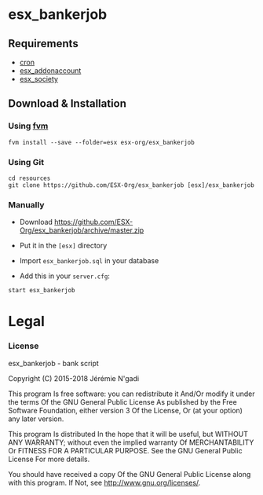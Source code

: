 # esx_bankerjob

## Requirements

- [cron](https://github.com/ESX-Org/cron)
- [esx_addonaccount](https://github.com/ESX-Org/esx_addonaccount)
- [esx_society](https://github.com/ESX-Org/esx_society)

## Download & Installation

### Using [fvm](https://github.com/qlaffont/fvm-installer)
```
fvm install --save --folder=esx esx-org/esx_bankerjob
```

### Using Git
```
cd resources
git clone https://github.com/ESX-Org/esx_bankerjob [esx]/esx_bankerjob
```

### Manually
- Download https://github.com/ESX-Org/esx_bankerjob/archive/master.zip
- Put it in the `[esx]` directory

- Import `esx_bankerjob.sql` in your database
- Add this in your `server.cfg`:

```
start esx_bankerjob
```

# Legal
### License
esx_bankerjob - bank script

Copyright (C) 2015-2018 Jérémie N'gadi

This program Is free software: you can redistribute it And/Or modify it under the terms Of the GNU General Public License As published by the Free Software Foundation, either version 3 Of the License, Or (at your option) any later version.

This program Is distributed In the hope that it will be useful, but WITHOUT ANY WARRANTY; without even the implied warranty Of MERCHANTABILITY Or FITNESS FOR A PARTICULAR PURPOSE. See the GNU General Public License For more details.

You should have received a copy Of the GNU General Public License along with this program. If Not, see http://www.gnu.org/licenses/.